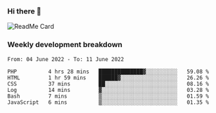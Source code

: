 ### Hi there 👋

<!--
**itzcy/itzcy** is a ✨ _special_ ✨ repository because its `README.md` (this file) appears on your GitHub profile.

Here are some ideas to get you started:

- 🔭 I’m currently working on ...
- 🌱 I’m currently learning ...
- 👯 I’m looking to collaborate on ...
- 🤔 I’m looking for help with ...
- 💬 Ask me about ...
- 📫 How to reach me: ...
- 😄 Pronouns: ...
- ⚡ Fun fact: ...
-->
![ReadMe Card](https://github-readme-stats.vercel.app/api?username=itzcy&show_icons=true&title_color=2d3198&icon_color=797cb8&text_color=24292e&bg_color=f6f8fa)

### Weekly development breakdown
<!--START_SECTION:waka-->

```text
From: 04 June 2022 - To: 11 June 2022

PHP          4 hrs 28 mins   ██████████████▓░░░░░░░░░░   59.08 %
HTML         1 hr 59 mins    ██████▓░░░░░░░░░░░░░░░░░░   26.26 %
CSS          37 mins         ██░░░░░░░░░░░░░░░░░░░░░░░   08.16 %
Log          14 mins         ▓░░░░░░░░░░░░░░░░░░░░░░░░   03.28 %
Bash         7 mins          ▒░░░░░░░░░░░░░░░░░░░░░░░░   01.59 %
JavaScript   6 mins          ▒░░░░░░░░░░░░░░░░░░░░░░░░   01.35 %
```

<!--END_SECTION:waka-->
